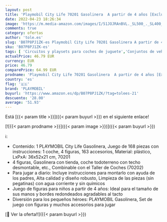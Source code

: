 ```yaml
---
layout: post
title: 'Playmobil City Life 70201 Gasolinera  A partir de 4 años [Exclusivo]'
date: 2022-04-23 18:26:34
image: 'https://m.media-amazon.com/images/I/51JOJRAnBVL._SL500_._SL400_.jpg'
comments: true
category: ofertas
author: 'tole.es'
slug: 'B07P8PJ1ZK-es Playmobil City Life 70201 Gasolinera A partir de 4 años...'
sku: 'B07P8PJ1ZK-es'
tags: [ 'Circuitos y playsets para coches de juguete','Conjuntos de vehículos de motor para niños','Juguetes','Juguetes y juegos','Muñecos y figuras','Vehículos de juguete para niños','playmobil','🇪🇸', ]
actualPrice: 46.79 EUR
currency: EUR
price: 46.79
comparePrice: 64.99 EUR
prodname: 'Playmobil City Life 70201 Gasolinera  A partir de 4 años [Exclusivo]'
country: 'es'
flag: '🇪🇸'
brand: 'PLAYMOBIL'
buyurl: 'https://www.amazon.es/dp/B07P8PJ1ZK/?tag=tolees-21'
descuento: '28.00'
average: '51.93'
---
```


Está [{{< param title >}}]({{< param buyurl >}}) en el siguiente enlace!

[![{{< param prodname >}}]({{< param image >}})]({{< param buyurl >}})

ℹ️:

- Contenido: 1 PLAYMOBIL City Life Gasolinera, Juego de 168 piezas con instrucciones: 1 coche, 4 figuras, 163 accesorios, Material: plástico, LxPxA: 36x52x21 cm, 70201
- 4 figuras, Gasolinera con tienda, coche todoterreno con techo desmontable, etc., Combinable con el Taller de Coches (70202)
- Para jugar a diario: Incluye instrucciones para montarlo con ayuda de los padres, Alta calidad y diseño robusto, Limpieza de las piezas (sin pegatinas) con agua corriente y sin químicos
- Juego de figuras para niños a partir de 4 años: Ideal para el tamaño de sus manos y bordes redondeados agradables al tacto
- Diversión para los pequeños héroes: PLAYMOBIL Gasolinera, Set de juego con figuras y muchos accesorios para jugar

[🛒 Ver la oferta!!]({{< param buyurl >}})
